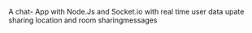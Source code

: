 A chat- App with Node.Js and Socket.io
with real time user data upate
sharing location and room sharingmessages 

